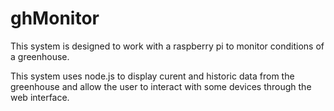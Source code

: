 ghMonitor
=========
This system is designed to work with a raspberry pi to monitor conditions of a greenhouse. 

This system uses node.js to display curent and historic data from the greenhouse and allow the user to interact with some devices through the web interface.

